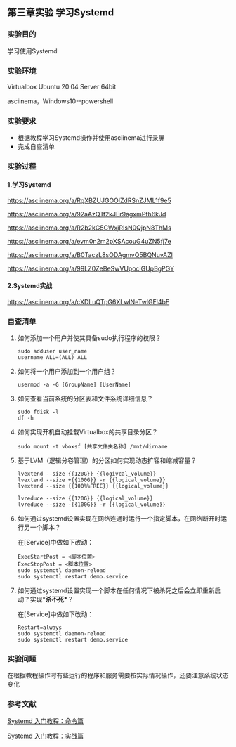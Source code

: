 ## 第三章实验   学习Systemd

### 实验目的

学习使用Systemd

### 实验环境

Virtualbox Ubuntu 20.04 Server 64bit

asciinema，Windows10--powershell

### 实验要求

-  根据教程学习Systemd操作并使用asciinema进行录屏
-  完成自查清单

### 实验过程

#### 1.学习Systemd

https://asciinema.org/a/RgXBZUJGOOlZdRSnZJML1f9e5

https://asciinema.org/a/92aAzQTt2kJEr9agxmPfh6kJd

https://asciinema.org/a/R2b2kG5CWxjRIsN0QjpN8ThMs

https://asciinema.org/a/evm0n2m2pXSAcouG4uZN5fj7e

https://asciinema.org/a/B0TaczL8sODAgmvQ5BQNuvAZl

https://asciinema.org/a/99LZ0ZeBeSwVUpociGUpBgPGY

#### 2.Systemd实战

https://asciinema.org/a/cXDLuQTpG6XLwlNeTwlGEl4bF

### 自查清单

1. 如何添加一个用户并使其具备sudo执行程序的权限？

   ```
   sudo adduser user_name
   username ALL=(ALL) ALL
   ```

   

2. 如何将一个用户添加到一个用户组？

   ```
   usermod -a -G [GroupName] [UserName]
   ```

   

3. 如何查看当前系统的分区表和文件系统详细信息？

   ```
   sudo fdisk -l  
   df -h
   ```

   

4. 如何实现开机自动挂载Virtualbox的共享目录分区？

   ```
   sudo mount -t vboxsf [共享文件夹名称] /mnt/dirname
   ```

   

5. 基于LVM（逻辑分卷管理）的分区如何实现动态扩容和缩减容量？

   ```
   lvextend --size {{120G}} {{logivcal_volume}}
   lvextend --size +{{100G}} -r {{logical_volume}}
   lvextend --size {{100%%FREE}} {{logical_volume}}
   
   lvreduce --size {{120G}} {{logical_volume}}
   lvreduce --size -{{100G}} -r {{logical_volume}}
   ```

   

6. 如何通过systemd设置实现在网络连通时运行一个指定脚本，在网络断开时运行另一个脚本？

   在[Service]中做如下改动：

   ```
   ExecStartPost = <脚本位置>
   ExecStopPost = <脚本位置>
   sudo systemctl daemon-reload
   sudo systemctl restart demo.service
   ```

   

7. 如何通过systemd设置实现一个脚本在任何情况下被杀死之后会立即重新启动？实现***杀不死\***？

   在[Service]中做如下改动：

   ```
   Restart=always
   sudo systemctl daemon-reload
   sudo systemctl restart demo.service
   ```

   

### 实验问题

在根据教程操作时有些运行的程序和服务需要按实际情况操作，还要注意系统状态变化

### 参考文献

[Systemd 入门教程：命令篇](http://www.ruanyifeng.com/blog/2016/03/systemd-tutorial-commands.html)

[Systemd 入门教程：实战篇](http://www.ruanyifeng.com/blog/2016/03/systemd-tutorial-part-two.html)